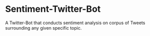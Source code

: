 # Sentiment-Twitter-Bot
A Twitter-Bot that conducts sentiment analysis on corpus of Tweets surrounding any given specific topic.
